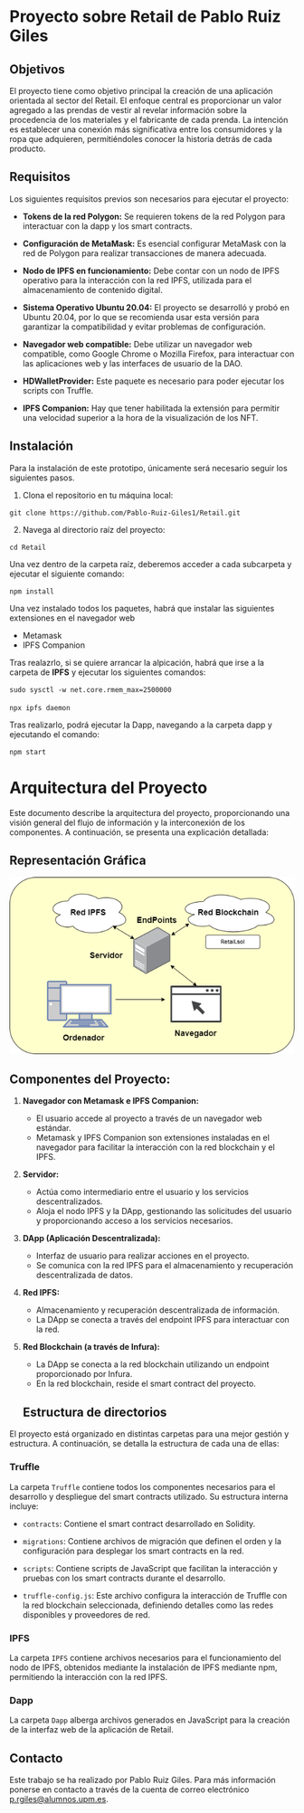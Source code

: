 # Proyecto sobre Retail de Pablo Ruiz Giles

## Objetivos

El proyecto tiene como objetivo principal la creación de una aplicación orientada al sector del Retail. El enfoque central es proporcionar un valor agregado a las prendas de vestir al revelar información sobre la procedencia de los materiales y el fabricante de cada prenda. La intención es establecer una conexión más significativa entre los consumidores y la ropa que adquieren, permitiéndoles conocer la historia detrás de cada producto.

## Requisitos

Los siguientes requisitos previos son necesarios para ejecutar el proyecto:

- **Tokens de la red Polygon:** Se requieren tokens de la red Polygon para interactuar con la dapp y los smart contracts.

- **Configuración de MetaMask:** Es esencial configurar MetaMask con la red de Polygon para realizar transacciones de manera adecuada.

- **Nodo de IPFS en funcionamiento:** Debe contar con un nodo de IPFS operativo para la interacción con la red IPFS, utilizada para el almacenamiento de contenido digital.

- **Sistema Operativo Ubuntu 20.04:** El proyecto se desarrolló y probó en Ubuntu 20.04, por lo que se recomienda usar esta versión para garantizar la compatibilidad y evitar problemas de configuración.

- **Navegador web compatible:** Debe utilizar un navegador web compatible, como Google Chrome o Mozilla Firefox, para interactuar con las aplicaciones web y las interfaces de usuario de la DAO.

- **HDWalletProvider:** Este paquete es necesario para poder ejecutar los scripts con Truffle.

- **IPFS Companion:** Hay que tener habilitada la extensión para permitir una velocidad superior a la hora de la visualización de los NFT.


## Instalación

Para la instalación de este prototipo, únicamente será necesario seguir los siguientes pasos.

1. Clona el repositorio en tu máquina local:
```
git clone https://github.com/Pablo-Ruiz-Giles1/Retail.git
```

2. Navega al directorio raíz del proyecto:
```
cd Retail
```

Una vez dentro de la carpeta raíz, deberemos acceder a cada subcarpeta y ejecutar el siguiente comando:
```
npm install
```
Una vez instalado todos los paquetes, habrá que instalar las siguientes extensiones en el navegador web

- Metamask
- IPFS Companion


Tras realazrlo, si se quiere arrancar la alpicación, habrá que irse a la carpeta de **IPFS** y ejecutar los siguientes comandos:
```
sudo sysctl -w net.core.rmem_max=2500000

npx ipfs daemon
```
Tras realizarlo, podrá ejecutar la Dapp, navegando a la carpeta dapp y ejecutando el comando:
```
npm start
```

# Arquitectura del Proyecto

Este documento describe la arquitectura del proyecto, proporcionando una visión general del flujo de información y la interconexión de los componentes. A continuación, se presenta una explicación detallada:

## Representación Gráfica

![Arquitectura](images/Arquitectura.png)

## Componentes del Proyecto:

1. **Navegador con Metamask e IPFS Companion:**
   - El usuario accede al proyecto a través de un navegador web estándar.
   - Metamask y IPFS Companion son extensiones instaladas en el navegador para facilitar la interacción con la red blockchain y el IPFS.

2. **Servidor:**
   - Actúa como intermediario entre el usuario y los servicios descentralizados.
   - Aloja el nodo IPFS y la DApp, gestionando las solicitudes del usuario y proporcionando acceso a los servicios necesarios.

3. **DApp (Aplicación Descentralizada):**
   - Interfaz de usuario para realizar acciones en el proyecto.
   - Se comunica con la red IPFS para el almacenamiento y recuperación descentralizada de datos.

4. **Red IPFS:**
   - Almacenamiento y recuperación descentralizada de información.
   - La DApp se conecta a través del endpoint IPFS para interactuar con la red.

5. **Red Blockchain (a través de Infura):**
   - La DApp se conecta a la red blockchain utilizando un endpoint proporcionado por Infura.
   - En la red blockchain, reside el smart contract del proyecto.

   ## Estructura de directorios


El proyecto está organizado en distintas carpetas para una mejor gestión y estructura. A continuación, se detalla la estructura de cada una de ellas:

### Truffle

La carpeta `Truffle` contiene todos los componentes necesarios para el desarrollo y despliegue del smart contracts utilizado. Su estructura interna incluye:

- `contracts`: Contiene el smart contract desarrollado en Solidity.

- `migrations`: Contiene archivos de migración que definen el orden y la configuración para desplegar los smart contracts en la red.

- `scripts`: Contiene scripts de JavaScript que facilitan la interacción y pruebas con los smart contracts durante el desarrollo.

- `truffle-config.js`: Este archivo configura la interacción de Truffle con la red blockchain seleccionada, definiendo detalles como las redes disponibles y proveedores de red.

### IPFS

La carpeta `IPFS` contiene archivos necesarios para el funcionamiento del nodo de IPFS, obtenidos mediante la instalación de IPFS mediante npm, permitiendo la interacción con la red IPFS.

### Dapp

La carpeta `Dapp` alberga archivos generados en JavaScript para la creación de la interfaz web de la aplicación de Retail.

## Contacto

Este trabajo se ha realizado por Pablo Ruiz Giles. Para más información ponerse en contacto a través de la cuenta de correo electrónico p.rgiles@alumnos.upm.es.



